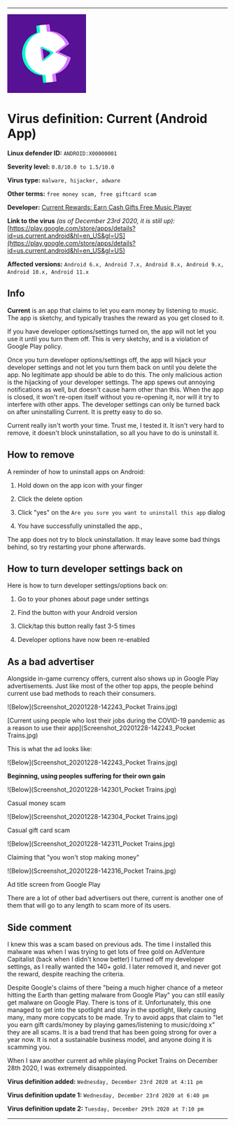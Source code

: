
***

![CurrentAppIcon.png failed to load](CurrentAppIcon.png)

# Virus definition: Current (Android App)

**Linux defender ID:** `ANDROID:X00000001`

**Severity level:** `0.8/10.0 to 1.5/10.0`

**Virus type:** `malware, hijacker, adware`

**Other terms:** `free money scam, free giftcard scam`

**Developer:** [Current Rewards: Earn Cash Gifts Free Music Player](https://play.google.com/store/apps/developer?id=Current+Rewards:+Earn+Cash+Gifts+Free+Music+Player)

**Link to the virus** _(as of December 23rd 2020, it is still up):_ [https://play.google.com/store/apps/details?id=us.current.android&hl=en_US&gl=US](https://play.google.com/store/apps/details?id=us.current.android&hl=en_US&gl=US)

**Affected versions:** `Android 6.x, Android 7.x, Android 8.x, Android 9.x, Android 10.x, Android 11.x`

## Info

**Current** is an app that claims to let you earn money by listening to music. The app is sketchy, and typically trashes the reward as you get closed to it.

If you have developer options/settings turned on, the app will not let you use it until you turn them off. This is very sketchy, and is a violation of Google Play policy.

Once you turn developer options/settings off, the app will hijack your developer settings and not let you turn them back on until you delete the app. No legitimate app should be able to do this. The only malicious action is the hijacking of your developer settings. The app spews out annoying notifications as well, but doesn't cause harm other than this. When the app is closed, it won't re-open itself without you re-opening it, nor will it try to interfere with other apps. The developer settings can only be turned back on after uninstalling Current. It is pretty easy to do so.

Current really isn't worth your time. Trust me, I tested it. It isn't very hard to remove, it doesn't block uninstallation, so all you have to do is uninstall it.

## How to remove

A reminder of how to uninstall apps on Android:

1. Hold down on the app icon with your finger

2. Click the delete option

3. Click "yes" on the `Are you sure you want to uninstall this app` dialog

4. You have successfully uninstalled the app.,

The app does not try to block uninstallation. It may leave some bad things behind, so try restarting your phone afterwards.

## How to turn developer settings back on

Here is how to turn developer settings/options back on:

1. Go to your phones about page under settings

2. Find the button with your Android version

3. Click/tap this button really fast 3-5 times

4. Developer options have now been re-enabled

## As a bad advertiser

Alongside in-game currency offers, current also shows up in Google Play advertisements. Just like most of the other top apps, the people behind current use bad methods to reach their consumers.

![Below](Screenshot_20201228-142243_Pocket Trains.jpg)

[Current using people who lost their jobs during the COVID-19 pandemic as a reason to use their app](Screenshot_20201228-142243_Pocket Trains.jpg)

This is what the ad looks like:

![Below](Screenshot_20201228-142243_Pocket Trains.jpg)

**Beginning, using peoples suffering for their own gain**

![Below](Screenshot_20201228-142301_Pocket Trains.jpg)

Casual money scam

![Below](Screenshot_20201228-142304_Pocket Trains.jpg)

Casual gift card scam

![Below](Screenshot_20201228-142311_Pocket Trains.jpg)

Claiming that "you won't stop making money"

![Below](Screenshot_20201228-142316_Pocket Trains.jpg)

Ad title screen from Google Play

There are a lot of other bad advertisers out there, current is another one of them that will go to any length to scam more of its users.

## Side comment

I knew this was a scam based on previous ads. The time I installed this malware was when I was trying to get lots of free gold on AdVenture Capitalist (back when I didn't know better) I turned off my developer settings, as I really wanted the 140+ gold. I later removed it, and never got the reward, despite reaching the criteria.

Despite Google's claims of there "being a much higher chance of a meteor hitting the Earth than getting malware from Google Play" you can still easily get malware on Google Play. There is tons of it. Unfortunately, this one managed to get into the spotlight and stay in the spotlight, likely causing many, many more copycats to be made. Try to avoid apps that claim to "let you earn gift cards/money by playing games/listening to music/doing x" they are all scams. It is a bad trend that has been going strong for over a year now. It is not a sustainable business model, and anyone doing it is scamming you.

When I saw another current ad while playing Pocket Trains on December 28th 2020, I was extremely disappointed.

**Virus definition added:** `Wednesday, December 23rd 2020 at 4:11 pm`

**Virus definition update 1:** `Wednesday, December 23rd 2020 at 6:40 pm`

**Virus definition update 2:** `Tuesday, December 29th 2020 at 7:10 pm`

***

